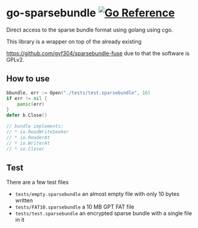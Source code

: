 # go-sparsebundle [![Go Reference](https://pkg.go.dev/badge/github.com/threez/go-sparsebundle.svg)](https://pkg.go.dev/github.com/threez/go-sparsebundle) 

Direct access to the sparse bundle format using golang using cgo.

This library is a wrapper on top of the already existing

https://github.com/gyf304/sparsebundle-fuse due to that the software is GPLv2.


## How to use

```go
bbundle, err := Open("./tests/test.sparsebundle", 16)
if err != nil {
    panic(err)
}
defer b.Close()

// bundle implements:
// * io.ReadWriteSeeker
// * io.ReaderAt
// * io.WriterAt
// * io.Closer
```

## Test

There are a few test files

* `tests/empty.sparsebundle` an almost empty file with only 10 bytes written
* `tests/FAT10.sparsebundle` a 10 MB GPT FAT file
* `tests/test.sparsebundle` an encrypted sparse bundle with a single file in it
